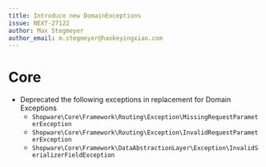 ```yaml
---
title: Introduce new DomainExceptions
issue: NEXT-27122
author: Max Stegmeyer
author_email: m.stegmeyer@haokeyingxiao.com
---
```


# Core
* Deprecated the following exceptions in replacement for Domain Exceptions 
  * `Shopware\Core\Framework\Routing\Exception\MissingRequestParameterException`
  * `Shopware\Core\Framework\Routing\Exception\InvalidRequestParameterException`
  * `Shopware\Core\Framework\DataAbstractionLayer\Exception\InvalidSerializerFieldException`
